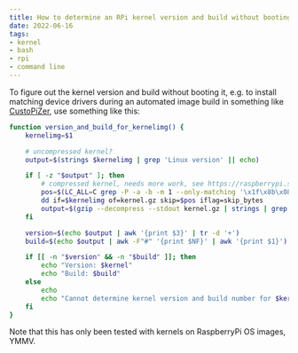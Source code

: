 ```yaml
---
title: How to determine an RPi kernel version and build without booting it
date: 2022-06-16
tags:
- kernel
- bash
- rpi
- command line
---
```


To figure out the kernel version and build without booting it, e.g. to install matching device drivers during an automated image build in something like [CustoPiZer](https://github.com/OctoPrint/CustoPiZer), use something like this:

``` bash
function version_and_build_for_kernelimg() {
    kernelimg=$1

    # uncompressed kernel?
    output=$(strings $kernelimg | grep 'Linux version' || echo)

    if [ -z "$output" ]; then
        # compressed kernel, needs more work, see https://raspberrypi.stackexchange.com/a/108107
        pos=$(LC_ALL=C grep -P -a -b -m 1 --only-matching '\x1f\x8b\x08' $kernelimg | cut -f 1 -d :)
        dd if=$kernelimg of=kernel.gz skip=$pos iflag=skip_bytes
        output=$(gzip --decompress --stdout kernel.gz | strings | grep 'Linux version' || echo)
    fi

    version=$(echo $output | awk '{print $3}' | tr -d '+')
    build=$(echo $output | awk -F"#" '{print $NF}' | awk '{print $1}')

    if [[ -n "$version" && -n "$build" ]]; then
        echo "Version: $kernel"
        echo "Build: $build"
    else
        echo
        echo "Cannot determine kernel version and build number for $kernelimg"
    fi
}
```

Note that this has only been tested with kernels on RaspberryPi OS images, YMMV.
